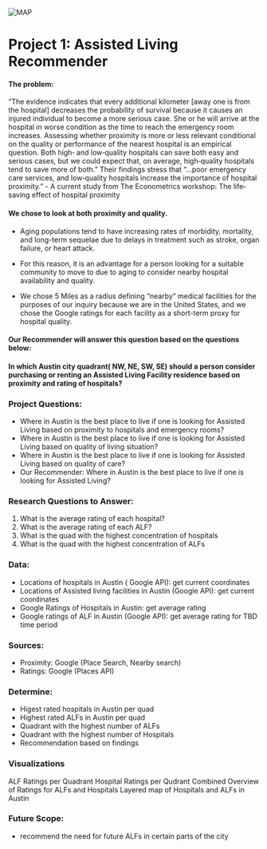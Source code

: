 ![MAP](https://github.com/AlliVaughn/Project1/blob/master/final_images/map_snipped.JPG)
# Project 1: Assisted Living Recommender
#### The problem:  
“The evidence indicates that every additional kilometer [away one is from the hospital] decreases the probability of survival because it causes an injured individual to become a more serious case. She or he will arrive at the hospital in worse condition as the time to reach the emergency room increases. Assessing whether proximity is more or less relevant conditional on the quality or performance of the nearest hospital is an empirical question. Both high‐ and low‐quality hospitals can save both easy and serious cases, but we could expect that, on average, high‐quality hospitals tend to save more of both.” 
Their findings stress that “…poor emergency care services, and low‐quality hospitals increase the importance of hospital proximity.”  - A current study from The Econometrics workshop: The life‐saving effect of hospital proximity

#### We chose to look at both proximity and quality. 

* Aging populations tend to have increasing rates of morbidity, mortality, and long-term sequelae due to delays in treatment such as stroke, organ failure, or heart attack.    

* For this reason, it is an advantage for a person looking for a suitable community to move to due to aging to consider nearby hospital availability and quality.  

* We chose 5 Miles as a radius defining “nearby” medical facilities for the purposes of our inquiry because we are in the United States, and we chose the Google ratings for each facility as a short-term proxy for hospital quality.  


#### Our Recommender will answer this question based on the questions below:   
#### In which Austin city quadrant( NW, NE, SW, SE) should a person consider purchasing or renting an Assisted Living Facility residence based on proximity and rating of hospitals? 

### Project Questions:  
* Where in Austin is the best place to live if one is looking for Assisted Living based on proximity to hospitals and emergency rooms? 
* Where in Austin is the best place to live if one is looking for Assisted Living based on quality of living situation? 
* Where in Austin is the best place to live if one is looking for Assisted Living based on quality of care? 
* Our Recommender: Where in Austin is the best place to live if one is looking for Assisted Living? 

### Research Questions to Answer:
1. What is the average rating of each hospital? 
2. What is the average rating of each ALF? 
3. What is the quad with the highest concentration of hospitals
4. What is the quad with the highest concentration of ALFs


### Data:
* Locations of hospitals in Austin ( Google API): get current coordinates
* Locations of Assisted living facilities in Austin (Google API): get current coordinates
* Google Ratings of Hospitals in Austin: get average rating 
* Google ratings of ALF in Austin (Google API): get average rating for TBD time period  


### Sources:
* Proximity: Google (Place Search, Nearby search)  
* Ratings: Google (Places API)

### Determine: 
* Higest rated hospitals in Austin per quad 
* Highest rated ALFs in Austin per quad  
* Quadrant with the highest number of ALFs
* Quadrant with the highest number of Hospitals
* Recommendation based on findings


### Visualizations 
ALF Ratings per Quadrant
Hospital Ratings per Qudrant
Combined Overview of Ratings for ALFs and Hospitals
Layered map of Hospitals and ALFs in Austin 



### Future Scope:  
* recommend the need for future ALFs in certain parts of the city 


